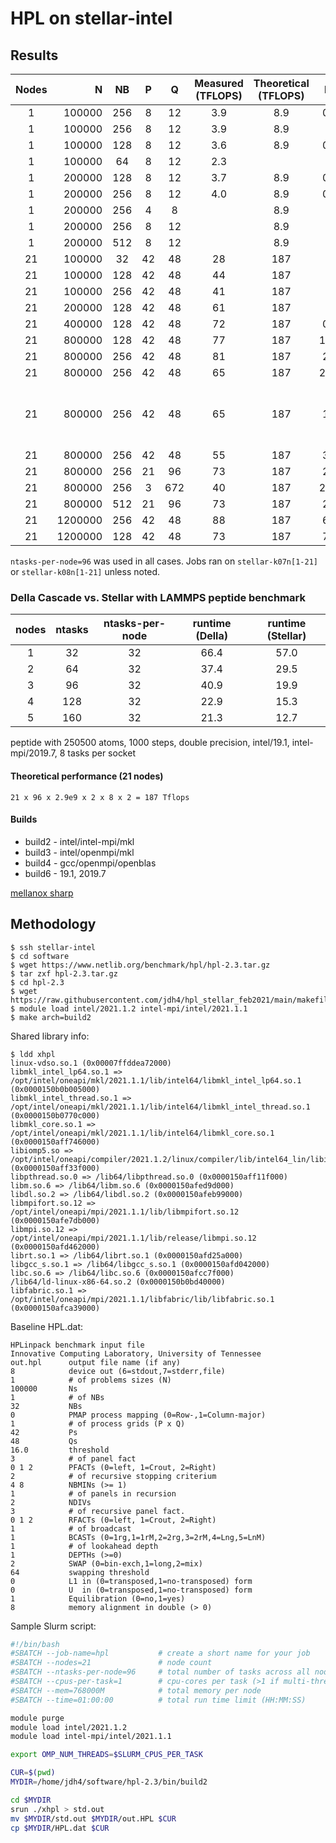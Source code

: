 # HPL on stellar-intel

## Results

| Nodes | N      | NB | P  | Q   | Measured (TFLOPS)  | Theoretical (TFLOPS) | Runtime   | Memory (GB) | Notes |
|:-----:| ------:|:--:|:--:|:---:|:------------------:|:--------------:|:---------:| ----------- | ----- |
|   1   | 100000 |256 | 8  | 12  | 3.9                | 8.9            | 00:52:48  |  103        |   build6    |
|   1   | 100000 |256 | 8  | 12  | 3.9                | 8.9            |           |             |       |
|   1   | 100000 |128 | 8  | 12  | 3.6                | 8.9            | 00:57:31  |  102        |       |
|   1   | 100000 |64  | 8  | 12  | 2.3                |                |           |             |       |
|   1   | 200000 |128 | 8  | 12  | 3.7                | 8.9            | 07:14:03  |  334        |       |
|   1   | 200000 |256 | 8  | 12  | 4.0                | 8.9            | 06:46:06  |  342        |       |
|   1   | 200000 |256 | 4  | 8  |                 | 8.9            |   |          | 48 tasks      |
|   1   | 200000 |256 | 8  | 12  |                 | 8.9            |   |          | build7      |
|   1   | 200000 |512 | 8  | 12  |                 | 8.9            |   |          |       |
|   21  | 100000 |32  |42  | 48  | 28                 | 187            |     7:52  |  377        |       |
|   21  | 100000 |128 |42  | 48  | 44                 | 187            |     5:06  | 421         |       |
|   21  | 100000 |256 |42  | 48  | 41                 | 187            |     5:25  | 489         |       |
|   21  | 200000 |128 |42  | 48  | 61                 | 187            |    27:09  | 704 |  |
|   21  | 400000 |128 |42  | 48  | 72                 | 187            | 03:02:36  | 1680|  |
|   21  | 800000 |128 |42  | 48  | 77                 | 187            | 12:05:00+ | 5370|  |
|   21  | 800000 |256 |42  | 48  | 81                 | 187            | 21:01:52  | 5660 |  |
|   21  | 800000 |256 |42  | 48  | 65                 | 187            | 24:05:00+ | 5910 | intel/openmpi/mkl |
|   21  | 800000 |256 |42  | 48  | 65                 | 187            | 18:49:38 | 5890 | intel/openmpi/mkl HCOLL_ENABLE_SHARP=1; stellar-i01n[1-4],stellar-i02n[3-10],stellar-k08n[10-18]
|   21  | 800000 |256 |42  | 48  | 55                 | 187            | 31:21:57 |  5960 | gcc/openmpi/openblas |
|   21  | 800000 |256 |21  | 96  | 73                 | 187            | 23:26:18 | 6540 |  |
|   21  | 800000 |256 |3   |672  | 40                 | 187            | 24:05:00+ | 1490 |  |
|   21  | 800000 |512 |21  | 96  | 73                 | 187            | 23:25:42 | 7590 |  |
|   21  | 1200000|256 |42  | 48  | 88                 | 187            | 65:58:18 | 11550 |  |
|   21  | 1200000|128 |42  | 48  | 73                 | 187            | 78:33:21 | 15380 |  |

`ntasks-per-node=96` was used in all cases. Jobs ran on `stellar-k07n[1-21]` or `stellar-k08n[1-21]` unless noted.

### Della Cascade vs. Stellar with LAMMPS peptide benchmark

| nodes | ntasks | ntasks-per-node | runtime (Della) | runtime (Stellar) |
|:-----:|:------:|:--:|:--:|:---:|
| 1     | 32             | 32 | 66.4            | 57.0 |
| 2     | 64             | 32 | 37.4            | 29.5 |
| 3     | 96             | 32 | 40.9            | 19.9 |
| 4     | 128            | 32 | 22.9            | 15.3 |
| 5     | 160            | 32 | 21.3            | 12.7 |

peptide with 250500 atoms, 1000 steps, double precision, intel/19.1, intel-mpi/2019.7, 8 tasks per socket


#### Theoretical performance (21 nodes)

```
21 x 96 x 2.9e9 x 2 x 8 x 2 = 187 Tflops
```

#### Builds

+ build2 - intel/intel-mpi/mkl  
+ build3 - intel/openmpi/mkl  
+ build4 - gcc/openmpi/openblas
+ build6 - 19.1, 2019.7

[mellanox sharp](https://docs.mellanox.com/m/view-rendered-page.action?abstractPageId=12007576)

## Methodology

```
$ ssh stellar-intel
$ cd software
$ wget https://www.netlib.org/benchmark/hpl/hpl-2.3.tar.gz
$ tar zxf hpl-2.3.tar.gz
$ cd hpl-2.3
$ wget https://raw.githubusercontent.com/jdh4/hpl_stellar_feb2021/main/makefiles/Makefile.build2
$ module load intel/2021.1.2 intel-mpi/intel/2021.1.1
$ make arch=build2
```

Shared library info:

```
$ ldd xhpl 
linux-vdso.so.1 (0x00007ffddea72000)
libmkl_intel_lp64.so.1 => /opt/intel/oneapi/mkl/2021.1.1/lib/intel64/libmkl_intel_lp64.so.1 (0x0000150b0b005000)
libmkl_intel_thread.so.1 => /opt/intel/oneapi/mkl/2021.1.1/lib/intel64/libmkl_intel_thread.so.1 (0x0000150b0770c000)
libmkl_core.so.1 => /opt/intel/oneapi/mkl/2021.1.1/lib/intel64/libmkl_core.so.1 (0x0000150aff746000)
libiomp5.so => /opt/intel/oneapi/compiler/2021.1.2/linux/compiler/lib/intel64_lin/libiomp5.so (0x0000150aff33f000)
libpthread.so.0 => /lib64/libpthread.so.0 (0x0000150aff11f000)
libm.so.6 => /lib64/libm.so.6 (0x0000150afed9d000)
libdl.so.2 => /lib64/libdl.so.2 (0x0000150afeb99000)
libmpifort.so.12 => /opt/intel/oneapi/mpi/2021.1.1/lib/libmpifort.so.12 (0x0000150afe7db000)
libmpi.so.12 => /opt/intel/oneapi/mpi/2021.1.1/lib/release/libmpi.so.12 (0x0000150afd462000)
librt.so.1 => /lib64/librt.so.1 (0x0000150afd25a000)
libgcc_s.so.1 => /lib64/libgcc_s.so.1 (0x0000150afd042000)
libc.so.6 => /lib64/libc.so.6 (0x0000150afcc7f000)
/lib64/ld-linux-x86-64.so.2 (0x0000150b0bd40000)
libfabric.so.1 => /opt/intel/oneapi/mpi/2021.1.1/libfabric/lib/libfabric.so.1 (0x0000150afca39000)
```

Baseline HPL.dat:

```
HPLinpack benchmark input file
Innovative Computing Laboratory, University of Tennessee
out.hpl      output file name (if any)
8            device out (6=stdout,7=stderr,file)
1            # of problems sizes (N)
100000       Ns
1            # of NBs
32           NBs
0            PMAP process mapping (0=Row-,1=Column-major)
1            # of process grids (P x Q)
42           Ps
48           Qs
16.0         threshold
3            # of panel fact
0 1 2        PFACTs (0=left, 1=Crout, 2=Right)
2            # of recursive stopping criterium
4 8          NBMINs (>= 1)
1            # of panels in recursion
2            NDIVs
3            # of recursive panel fact.
0 1 2        RFACTs (0=left, 1=Crout, 2=Right)
1            # of broadcast
1            BCASTs (0=1rg,1=1rM,2=2rg,3=2rM,4=Lng,5=LnM)
1            # of lookahead depth
1            DEPTHs (>=0)
2            SWAP (0=bin-exch,1=long,2=mix)
64           swapping threshold
0            L1 in (0=transposed,1=no-transposed) form
0            U  in (0=transposed,1=no-transposed) form
1            Equilibration (0=no,1=yes)
8            memory alignment in double (> 0)
```


Sample Slurm script:

```bash
#!/bin/bash
#SBATCH --job-name=hpl           # create a short name for your job
#SBATCH --nodes=21               # node count
#SBATCH --ntasks-per-node=96     # total number of tasks across all nodes
#SBATCH --cpus-per-task=1        # cpu-cores per task (>1 if multi-threaded tasks)
#SBATCH --mem=768000M            # total memory per node
#SBATCH --time=01:00:00          # total run time limit (HH:MM:SS)

module purge
module load intel/2021.1.2
module load intel-mpi/intel/2021.1.1

export OMP_NUM_THREADS=$SLURM_CPUS_PER_TASK

CUR=$(pwd)
MYDIR=/home/jdh4/software/hpl-2.3/bin/build2

cd $MYDIR
srun ./xhpl > std.out
mv $MYDIR/std.out $MYDIR/out.HPL $CUR
cp $MYDIR/HPL.dat $CUR
```

